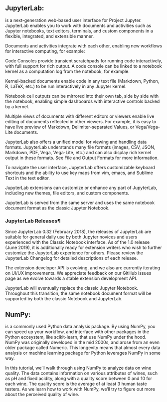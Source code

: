 ## JupyterLab:
is a next-generation web-based user interface for Project Jupyter.
JupyterLab enables you to work with documents and activities such as Jupyter notebooks, text editors, terminals, 
and custom components in a flexible, integrated, and extensible manner. 


Documents and activities integrate with each other, enabling new workflows for interactive computing, for example:

Code Consoles provide transient scratchpads for running code interactively, with full support for rich output. A code console can be linked to a notebook kernel as a computation log from the notebook, for example.

Kernel-backed documents enable code in any text file (Markdown, Python, R, LaTeX, etc.) to be run interactively in any Jupyter kernel.

Notebook cell outputs can be mirrored into their own tab, side by side with the notebook, enabling simple dashboards with interactive controls backed by a kernel.

Multiple views of documents with different editors or viewers enable live editing of documents reflected in other viewers. For example, it is easy to have live preview of Markdown, Delimiter-separated Values, or Vega/Vega-Lite documents.

JupyterLab also offers a unified model for viewing and handling data formats. JupyterLab understands many file formats (images, CSV, JSON, Markdown, PDF, Vega, Vega-Lite, etc.) and can also display rich kernel output in these formats. See File and Output Formats for more information.

To navigate the user interface, JupyterLab offers customizable keyboard shortcuts and the ability to use key maps from vim, emacs, and Sublime Text in the text editor.

JupyterLab extensions can customize or enhance any part of JupyterLab, including new themes, file editors, and custom components.

JupyterLab is served from the same server and uses the same notebook document format as the classic Jupyter Notebook.


### JupyterLab Releases¶
Since JupyterLab 0.32 (February 2018), the releases of JupyterLab are suitable for general daily use by both Jupyter novices and users experienced with the Classic Notebook interface. As of the 1.0 release (June 2019),
it is additionally ready for extension writers who wish to further customize the JupyterLab experience for others. Please review the JupyterLab Changelog for detailed descriptions of each release.

The extension developer API is evolving, and we also are currently iterating on UI/UX improvements. We appreciate feedback on our GitHub issues page as we evolve towards a stable extension development API.

JupyterLab will eventually replace the classic Jupyter Notebook. Throughout this transition, the same notebook document format will be supported by both the classic Notebook and JupyterLab.


## NumPy:
is a commonly used Python data analysis package. By using NumPy, you can speed up your workflow,
and interface with other packages in the Python ecosystem, like scikit-learn, that use NumPy under the hood.
NumPy was originally developed in the mid 2000s, and arose from an even older package called Numeric.
This longevity means that almost every data analysis or machine learning package for Python leverages NumPy in some way.

In this tutorial, we’ll walk through using NumPy to analyze data on wine quality. The data contains information on various attributes of wines, such as pH and fixed acidity, along with a quality score between 0 and 10 for each wine. The quality score is the average of at least 3 human taste testers. As we learn how to work with NumPy, we’ll try to figure out more about the perceived quality of wine.
